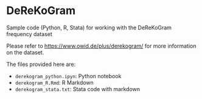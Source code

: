 # DeReKoGram
Sample code (Python, R, Stata) for working with the DeReKoGram frequency dataset

Please refer to https://www.owid.de/plus/derekogram/ for more information on the dataset.

The files provided here are:
* `derekogram_python.ipyn`: Python notebook
* `derekogram_R.Rmd`: R Markdown
* `derekogram_stata.txt`: Stata code with markdown
